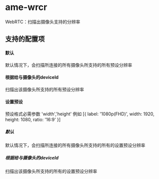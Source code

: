 # ame-wrcr
WebRTC：扫描出摄像头支持的分辨率

## 支持的配置项

#### 默认
默认情况下，会扫描所连接的所有摄像头所支持的所有预设分辨率

#### 根据给与摄像头的deviceId 
扫描出该摄像头所支持的所有预设分辨率

#### 设置预设
预设格式必需参数 'width','height'
例如 [{
    label: '1080p(FHD)',
    width: 1920,
    height: 1080,
    ratio: '16:9'
}]
##### 默认
默认情况下，会扫描所连接的所有摄像头所支持的所有的设置预设分辨率
##### 根据给与摄像头的deviceId 
扫描出该摄像头所支持的所有的设置预设分辨率
